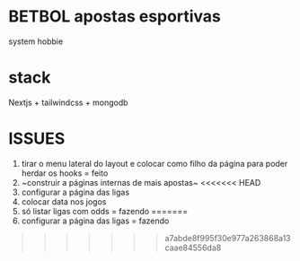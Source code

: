 # BETBOL apostas esportivas

system hobbie

# stack
Nextjs + tailwindcss + mongodb

# ISSUES
1. tirar o menu lateral do layout e colocar como filho da página para poder herdar os hooks = feito
2. ~construir a páginas internas de mais apostas~
<<<<<<< HEAD
3. configurar a página das ligas
4. colocar data nos jogos
5. só listar ligas com odds = fazendo
=======
3. configurar a página das ligas = fazendo
>>>>>>> a7abde8f995f30e977a263868a13caae84556da8

